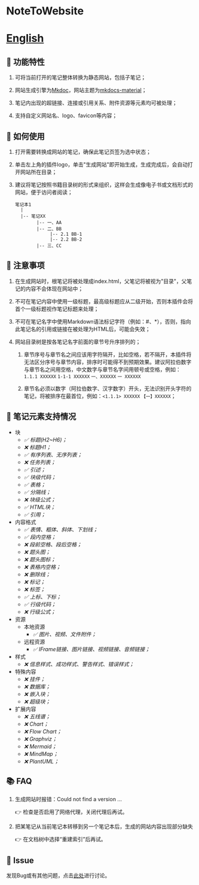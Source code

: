 # NoteToWebsite

# [English](./README.md)

## 🌟 功能特性 

1. 可将当前打开的笔记整体转换为静态网站，包括子笔记；

2. 网站生成引擎为[Mkdoc](https://www.mkdocs.org/)，网站主题为[mkdocs-material](https://squidfunk.github.io/mkdocs-material/)；

3. 笔记内出现的超链接、连接或引用关系、附件资源等元素均可被处理；

4. 支持自定义网站名、logo、favicon等内容；

## 🤔 如何使用

1. 打开需要转换成网站的笔记，确保此笔记页签为选中状态；

2. 单击左上角的插件logo，单击"生成网站"即开始生成，生成完成后，会自动打开网站所在目录；

3. 建议将笔记按照书籍目录树的形式来组织，这样会生成像电子书或文档形式的网站，便于访问者阅读；
   ```
   笔记本1
     |
     |-- 笔记XX
           |-- 一、AA
           |-- 二、BB
                |-- 2.1 BB-1
                |-- 2.2 BB-2
           |-- 三、CC
   ```

## 🚨 注意事项

1. 在生成网站时，根笔记将被处理成index.html，父笔记将被视为"目录"，父笔记的内容不会体现在网站中；

2. 不可在笔记内容中使用一级标题，最高级标题应从二级开始，否则本插件会将首个一级标题视作笔记标题来处理；
   
3. 不可在笔记名字中使用Markdown语法标记字符（例如：#、*），否则，指向此笔记名的引用或链接在被处理为HTML后，可能会失效；

4. 网站目录树是按各笔记名字前面的章节号升序排列的；
   1. 章节序号与章节名之间应该用字符隔开，比如空格，若不隔开，本插件将无法区分序号与章节内容，排序时可能得不到预期效果。建议阿拉伯数字与章节名之间用空格，中文数字与章节名字间用顿号或空格，例如：
   `1.1.1 XXXXXX` `1-1-1 XXXXXX` `一、XXXXXX` `一 XXXXXX`

   2. 章节名必须以数字（阿拉伯数字、汉字数字）开头，无法识别开头字符的笔记，将被排序在最首位，例如：`<1.1.1> XXXXXX` `【一】XXXXXX`；

## 📝 笔记元素支持情况

- 块
  - *✅️ 标题(H2~H6)；*
  - *❌ 标题H1；*
  - *✅ 有序列表、无序列表；*
  - *❌ 任务列表；*
  - *✅ 引述；*
  - *✅ 块级代码；*
  - *✅ 表格；*
  - *✅ 分隔线；*
  - *❌ 块级公式；*
  - *✅ HTML块；*
  - *✅ 引用；*
- 内容格式
  - *✅ 表情、粗体、斜体、下划线；*
  - *✅ 段内空格；*
  - *❌ 段前空格、段后空格；*
  - *❌ 题头图；*
  - *❌ 题头图标；*
  - *❌ 表格内空格；*
  - *❌ 删除线；*
  - *❌ 标记；*
  - *❌ 标签；*
  - *✅ 上标、下标；*
  - *✅ 行级代码；*
  - *❌ 行级公式；*
- 资源
  - 本地资源
    - *✅ 图片、视频、文件附件；*
  - 远程资源
    - *✅ IFrame链接、图片链接、视频链接、音频链接；*
- 样式
  - *❌ 信息样式、成功样式、警告样式、错误样式；* 
- 特殊内容
  - *❌ 挂件；*
  - *❌ 数据库；*
  - *❌ 嵌入块；*
  - *❌ 超级块；*
- 扩展内容 
  - *❌ 五线谱；*
  - *❌ Chart；*
  - *❌ Flow Chart；*
  - *❌ Graphviz；*
  - *❌ Mermaid；*
  - *❌ MindMap；*
  - *❌ PlantUML；*

## 📚 FAQ

1. 生成网站时报错：Could not find a version ...

    👉 检查是否启用了网络代理，关闭代理后再试。

2. 把某笔记从当前笔记本转移到另一个笔记本后，生成的网站内容出现部分缺失

    👉 在文档树中选择“重建索引”后再试。

## 🐞 Issue

发现Bug或有其他问题，点击[此处](https://github.com/byname4321/siyuan-plugin-note-to-website/issues)进行讨论。
